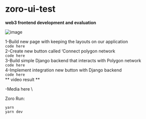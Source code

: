 # zoro-ui-test

**web3 frontend development and evaluation**


![image](https://github.com/user-attachments/assets/38a6a653-72e9-4bf3-926f-570941126c78)


1-Build new page with keeping the layouts on our application\
`code here`\
2-Create new button called ‘Connect polygon network\
`code here`\
3-Build simple Django backend that interacts with Polygon network\
`code here`\
4-Implement integration new button with Django backend\
`code here`\
** video   result **

-Media here \

Zoro Run:

    yarn
    yarn dev
